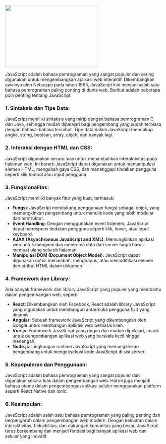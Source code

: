 <img src="https://github.com/alfatah/JavaScript-Lanjutan/assets/11069102/561fa6e0-b0ac-482c-86ae-3353f9ee4a9f" width="300" height="200" >

JavaScript adalah bahasa pemrograman yang sangat populer dan sering digunakan untuk mengembangkan aplikasi web interaktif. Dikembangkan awalnya oleh Netscape pada tahun 1995, JavaScript kini menjadi salah satu bahasa pemrograman paling penting di dunia web. Berikut adalah beberapa poin penting tentang JavaScript:

### 1. **Sintaksis dan Tipe Data:**
JavaScript memiliki sintaksis yang mirip dengan bahasa pemrograman C dan Java, sehingga mudah dipelajari bagi pengembang yang sudah terbiasa dengan bahasa-bahasa tersebut. Tipe data dalam JavaScript mencakup angka, string, boolean, array, objek, dan banyak lagi.

### 2. **Interaksi dengan HTML dan CSS:**
JavaScript digunakan secara luas untuk menambahkan interaktivitas pada halaman web. Ini berarti JavaScript dapat digunakan untuk memanipulasi elemen HTML, mengubah gaya CSS, dan menanggapi tindakan pengguna seperti klik tombol atau input pengguna.

### 3. **Fungsionalitas:**
JavaScript memiliki banyak fitur yang kuat, termasuk:
- **Fungsi**: JavaScript mendukung penggunaan fungsi sebagai objek, yang memungkinkan pengembang untuk menulis kode yang lebih modular dan terstruktur.
- **Event Handling**: Dengan menggunakan event listeners, JavaScript dapat merespons tindakan pengguna seperti klik, hover, atau input keyboard.
- **AJAX (Asynchronous JavaScript and XML)**: Memungkinkan aplikasi web untuk mengirim dan menerima data dari server tanpa harus memuat ulang seluruh halaman.
- **Manipulasi DOM (Document Object Model)**: JavaScript dapat digunakan untuk menambah, menghapus, atau memodifikasi elemen dan atribut HTML dalam dokumen.

### 4. **Framework dan Library:**
Ada banyak framework dan library JavaScript yang populer yang membantu dalam pengembangan web, seperti:
- **React**: Dikembangkan oleh Facebook, React adalah library JavaScript yang digunakan untuk membangun antarmuka pengguna (UI) yang dinamis.
- **Angular**: Sebuah framework JavaScript yang dikembangkan oleh Google untuk membangun aplikasi web berbasis klien.
- **Vue.js**: Framework JavaScript yang ringan dan mudah dipelajari, cocok untuk pengembangan aplikasi web yang berskala kecil hingga menengah.
- **Node.js**: Lingkungan runtime JavaScript yang memungkinkan pengembang untuk mengeksekusi kode JavaScript di sisi server.

### 5. **Kepopuleran dan Penggunaan:**
JavaScript adalah bahasa pemrograman yang sangat populer dan digunakan secara luas dalam pengembangan web. Hal ini juga menjadi bahasa utama dalam pengembangan aplikasi seluler menggunakan platform seperti React Native dan Ionic.

### 6. **Kesimpulan:**
JavaScript adalah salah satu bahasa pemrograman yang paling penting dan berpengaruh dalam pengembangan web modern. Dengan kekuatan dalam interaktivitas, fleksibilitas, dan dukungan komunitas yang besar, JavaScript terus berkembang dan menjadi fondasi bagi banyak aplikasi web dan seluler yang inovatif.

